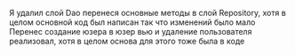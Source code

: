 Я удалил слой Dao перенеся основные методы в слой Repository, хотя в целом основной код был написан так что изменений было мало
Перенес создание юзера в юзер вью и удаление пользователя реализовал, хотя в целом основа для этого тоже была в коде
